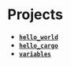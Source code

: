 # Projects

* [**`hello_world`**](./hello_world/)
* [**`hello_cargo`**](./hello_cargo/)
* [**`variables`**](./variables/)